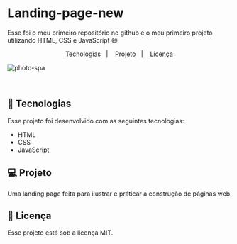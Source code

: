 # Landing-page-new
 Esse foi o meu primeiro repositório no github e o meu primeiro projeto utilizando HTML, CSS e JavaScript :smile:
 
<p align="center">
  <a href="#-tecnologias">Tecnologias</a>&nbsp;&nbsp;&nbsp;|&nbsp;&nbsp;&nbsp;
  <a href="#-projeto">Projeto</a>&nbsp;&nbsp;&nbsp;|&nbsp;&nbsp;&nbsp;
  <a href="#memo-licença">Licença</a>
</p>


  ![photo-spa](https://user-images.githubusercontent.com/94020264/199875407-5b741c93-9c2c-42d5-a592-54c927adda83.png)


<br>

<p align="center">
  
</p>

## 🚀 Tecnologias

Esse projeto foi desenvolvido com as seguintes tecnologias:

- HTML 
- CSS
- JavaScript 

## 💻 Projeto

Uma landing page feita para ilustrar e práticar a construção de páginas web

## :memo: Licença

Esse projeto está sob a licença MIT.






